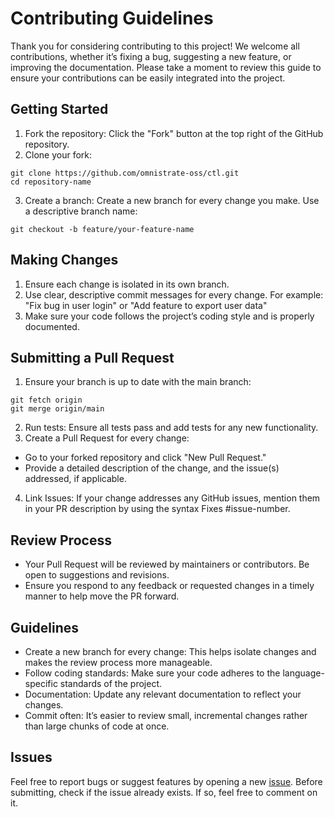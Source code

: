 # Contributing Guidelines

Thank you for considering contributing to this project! We welcome all contributions, whether it’s fixing a bug, suggesting a new feature, or improving the documentation. Please take a moment to review this guide to ensure your contributions can be easily integrated into the project.

## Getting Started

1. Fork the repository: Click the "Fork" button at the top right of the GitHub repository.
2. Clone your fork:

```
git clone https://github.com/omnistrate-oss/ctl.git
cd repository-name
```

3. Create a branch: Create a new branch for every change you make. Use a descriptive branch name:

```
git checkout -b feature/your-feature-name
```

## Making Changes

1. Ensure each change is isolated in its own branch.
2. Use clear, descriptive commit messages for every change. For example:
   "Fix bug in user login" or "Add feature to export user data"
3. Make sure your code follows the project’s coding style and is properly documented.

## Submitting a Pull Request

1. Ensure your branch is up to date with the main branch:

```
git fetch origin
git merge origin/main
```

2. Run tests: Ensure all tests pass and add tests for any new functionality.
3. Create a Pull Request for every change:

- Go to your forked repository and click "New Pull Request."
- Provide a detailed description of the change, and the issue(s) addressed, if applicable.

4. Link Issues: If your change addresses any GitHub issues, mention them in your PR description by using the syntax Fixes #issue-number.

## Review Process

- Your Pull Request will be reviewed by maintainers or contributors. Be open to suggestions and revisions.
- Ensure you respond to any feedback or requested changes in a timely manner to help move the PR forward.

## Guidelines

- Create a new branch for every change: This helps isolate changes and makes the review process more manageable.
- Follow coding standards: Make sure your code adheres to the language-specific standards of the project.
- Documentation: Update any relevant documentation to reflect your changes.
- Commit often: It’s easier to review small, incremental changes rather than large chunks of code at once.

## Issues

Feel free to report bugs or suggest features by opening a new [issue](https://github.com/omnistrate-oss/ctl/issues). Before submitting, check if the issue already exists. If so, feel free to comment on it.
